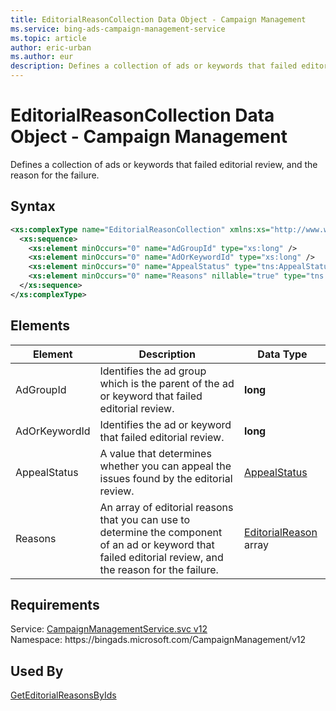```yaml
---
title: EditorialReasonCollection Data Object - Campaign Management
ms.service: bing-ads-campaign-management-service
ms.topic: article
author: eric-urban
ms.author: eur
description: Defines a collection of ads or keywords that failed editorial review, and the reason for the failure.
---
```

# EditorialReasonCollection Data Object - Campaign Management
Defines a collection of ads or keywords that failed editorial review, and the reason for the failure.

## Syntax
```xml
<xs:complexType name="EditorialReasonCollection" xmlns:xs="http://www.w3.org/2001/XMLSchema">
  <xs:sequence>
    <xs:element minOccurs="0" name="AdGroupId" type="xs:long" />
    <xs:element minOccurs="0" name="AdOrKeywordId" type="xs:long" />
    <xs:element minOccurs="0" name="AppealStatus" type="tns:AppealStatus" />
    <xs:element minOccurs="0" name="Reasons" nillable="true" type="tns:ArrayOfEditorialReason" />
  </xs:sequence>
</xs:complexType>
```

## <a name="elements"></a>Elements


|Element|Description|Data Type|
|-----------|---------------|-------------|
|<a name="adgroupid"></a>AdGroupId|Identifies the ad group which is the parent of the ad or keyword that failed editorial review.|**long**|
|<a name="adorkeywordid"></a>AdOrKeywordId|Identifies the ad or keyword that failed editorial review.|**long**|
|<a name="appealstatus"></a>AppealStatus|A value that determines whether you can appeal the issues found by the editorial review.|[AppealStatus](appealstatus.md)|
|<a name="reasons"></a>Reasons|An array of editorial reasons that you can use to determine the component of an ad or keyword that failed editorial review, and the reason for the failure.|[EditorialReason](editorialreason.md) array|

## Requirements
Service: [CampaignManagementService.svc v12](https://campaign.api.bingads.microsoft.com/Api/Advertiser/CampaignManagement/v12/CampaignManagementService.svc)  
Namespace: https\://bingads.microsoft.com/CampaignManagement/v12  

## Used By
[GetEditorialReasonsByIds](geteditorialreasonsbyids.md)  
